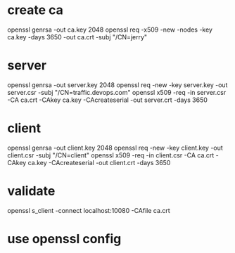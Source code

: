 
# create ca

openssl genrsa -out ca.key 2048
openssl req -x509 -new -nodes -key ca.key -days 3650 -out ca.crt -subj "/CN=jerry"

# server

openssl genrsa -out server.key 2048
openssl req -new -key server.key -out server.csr -subj "/CN=traffic.devops.com"
openssl x509 -req -in server.csr -CA ca.crt -CAkey ca.key -CAcreateserial -out server.crt -days 3650

# client

openssl genrsa -out client.key 2048
openssl req -new -key client.key -out client.csr -subj "/CN=client"
openssl x509 -req -in client.csr -CA ca.crt -CAkey ca.key -CAcreateserial -out client.crt -days 3650

# validate

openssl s_client -connect localhost:10080 -CAfile ca.crt

# use openssl  config
